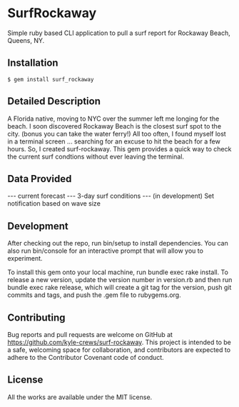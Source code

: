 # SurfRockaway

Simple ruby based CLI application to pull a surf report for Rockaway Beach, Queens, NY.

## Installation

```
$ gem install surf_rockaway
```

## Detailed Description

A Florida native, moving to NYC over the summer left me longing for the beach. I soon discovered Rockaway Beach is the closest surf spot to the city. (bonus you can take the water ferry!) All too often, I found myself lost in a terminal screen ... searching for an excuse to hit the beach for a few hours. So, I created surf-rockaway. This gem provides a quick way to check the current surf condtions without ever leaving the terminal.

## Data Provided

--- current forecast
--- 3-day surf conditions
--- (in development) Set notification based on wave size

## Development

After checking out the repo, run bin/setup to install dependencies. You can also run bin/console for an interactive prompt that will allow you to experiment.

To install this gem onto your local machine, run bundle exec rake install. To release a new version, update the version number in version.rb and then run bundle exec rake release, which will create a git tag for the version, push git commits and tags, and push the .gem file to rubygems.org.

## Contributing

Bug reports and pull requests are welcome on GitHub at https://github.com/kyle-crews/surf-rockaway. This project is intended to be a safe, welcoming space for collaboration, and contributors are expected to adhere to the Contributor Covenant code of conduct.

## License

All the works are available under the MIT license.
